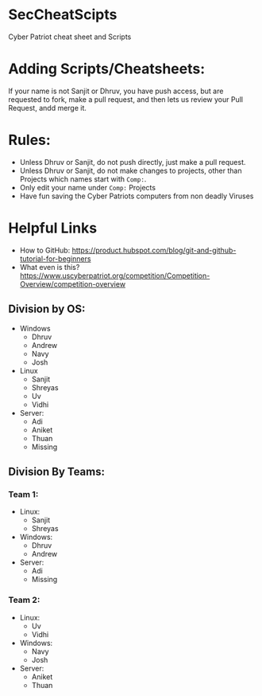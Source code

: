 # SecCheatScipts
Cyber Patriot cheat sheet and Scripts

# Adding Scripts/Cheatsheets:
If your name is not Sanjit or Dhruv, you have push access, but are requested to fork, make a pull request, and then lets us review your Pull Request, andd merge it.

# Rules:
 - Unless Dhruv or Sanjit, do not push directly, just make a pull request.
 - Unless Dhruv or Sanjit, do not make changes to projects, other than Projects which names start with `Comp:`. 
 - Only edit your name under `Comp:` Projects
 - Have fun saving the Cyber Patriots computers from non deadly Viruses

# Helpful Links
- How to GitHub: https://product.hubspot.com/blog/git-and-github-tutorial-for-beginners
- What even is this?  https://www.uscyberpatriot.org/competition/Competition-Overview/competition-overview

## Division by OS:
- Windows
	- Dhruv
	- Andrew
	- Navy
	- Josh
- Linux
	- Sanjit
	- Shreyas
	- Uv
	- Vidhi
- Server:
	- Adi
	- Aniket
	- Thuan
	- Missing




 ## Division By Teams:
###  Team 1:
 - Linux:
	 -	Sanjit
	 -	Shreyas
 -	Windows:
	 -	Dhruv
	 -	Andrew
 -	Server:
	 -	Adi
	 -	Missing
 
### Team 2:
 - Linux:
	 - Uv
	 - Vidhi
 - Windows:
	 - Navy
	 - Josh
 - Server:
	 - Aniket
	 - Thuan


